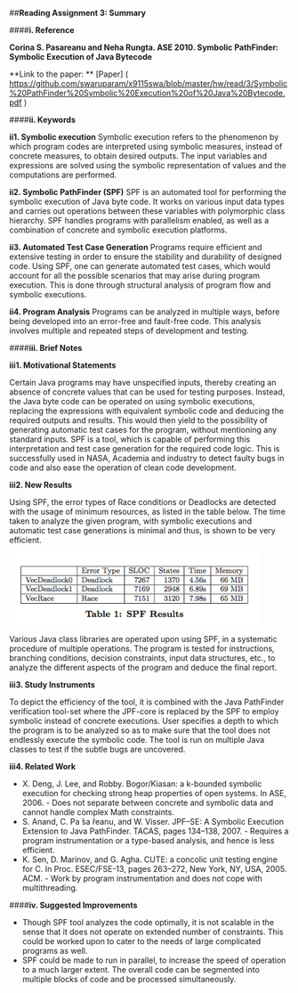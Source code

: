 ##**Reading Assignment 3: Summary**


####**i. Reference**

**Corina S. Pasareanu and Neha Rungta. ASE 2010. Symbolic PathFinder: Symbolic Execution of Java Bytecode**

**Link to the paper: ** [Paper] ( https://github.com/swaruparam/x9115swa/blob/master/hw/read/3/Symbolic%20PathFinder%20Symbolic%20Execution%20of%20Java%20Bytecode.pdf )


####**ii. Keywords**

**ii1. Symbolic execution** 
Symbolic execution refers to the phenomenon by which program codes are interpreted using symbolic measures, instead of concrete measures, to obtain desired outputs. The input variables and expressions are solved using the symbolic representation of values and the computations are performed.

**ii2. Symbolic PathFinder (SPF)**
SPF is an automated tool for performing the symbolic execution of Java byte code. It works on various input data types and carries out operations between these variables with polymorphic class hierarchy. SPF handles programs with parallelism enabled, as well as a combination of concrete and symbolic execution platforms.

**ii3. Automated Test Case Generation**
Programs require efficient and extensive testing in order to ensure the stability and durability of designed code. Using SPF, one can generate automated test cases, which would account for all the possible scenarios that may arise during program execution. This is done through structural analysis of program flow and symbolic executions.

**ii4. Program Analysis**
Programs can be analyzed in multiple ways, before being developed into an error-free and fault-free code. This analysis involves multiple and repeated steps of development and testing.  

####**iii. Brief Notes**

**iii1. Motivational Statements**

Certain Java programs may have unspecified inputs, thereby creating an absence of concrete values that can be used for testing purposes. Instead, the Java byte code can be operated on using symbolic executions, replacing the expressions with equivalent symbolic code and deducing the required outputs and results. This would then yield to the possibility of generating automatic test cases for the program, without mentioning any standard inputs. SPF is a tool, which is capable of performing this interpretation and test case generation for the required code logic. This is successfully used in NASA, Academia and industry to detect faulty bugs in code and also ease the operation of clean code development.

**iii2. New Results**

Using SPF, the error types of Race conditions or Deadlocks are detected with the usage of minimum resources, as listed in the table below. The time taken to analyze the given program, with symbolic executions and automatic test case generations is minimal and thus, is shown to be very efficient. 

![new_results](new_results.png)

Various Java class libraries are operated upon using SPF, in a systematic procedure of multiple operations. The program is tested for instructions, branching conditions, decision constraints, input data structures, etc., to analyze the different aspects of the program and deduce the final report.

**iii3. Study Instruments**

To depict the efficiency of the tool, it is combined with the Java PathFinder verification tool-set where the JPF-core is replaced by the SPF to employ symbolic instead of concrete executions. User specifies a depth to which the program is to be analyzed so as to make sure that the tool does not endlessly execute the symbolic code. The tool is run on multiple Java classes to test if the subtle bugs are uncovered. 


**iii4. Related Work**

<ul>
<li> X. Deng, J. Lee, and Robby. Bogor/Kiasan: a k-bounded symbolic execution for checking strong heap properties of open systems. In ASE, 2006. - Does not separate between concrete and symbolic data and cannot handle complex Math constraints. </li> 

<li> S. Anand, C. Pa ̆sa ̆reanu, and W. Visser. JPF–SE: A Symbolic Execution Extension to Java PathFinder. TACAS, pages 134–138, 2007. - Requires a program instrumentation or a type-based analysis, and hence is less efficient. </li> 

<li> K. Sen, D. Marinov, and G. Agha. CUTE: a concolic unit testing engine for C. In Proc. ESEC/FSE-13, pages 263–272, New York, NY, USA, 2005. ACM. - Work by program instrumentation and does not cope with multithreading.  </li>

</ul>


####**iv. Suggested Improvements**

<ul>
<li> Though SPF tool analyzes the code optimally, it is not scalable in the sense that it does not operate on extended number of constraints. This could be worked upon to cater to the needs of large complicated programs as well. </li>

<li> SPF could be made to run in parallel, to increase the speed of operation to a much larger extent. The overall code can be segmented into multiple blocks of code and be processed simultaneously. </li>

</ul>
